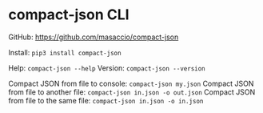 # compact-json CLI

GitHub: https://github.com/masaccio/compact-json

Install: `pip3 install compact-json`

Help: `compact-json --help`
Version: `compact-json --version`

Compact JSON from file to console: `compact-json my.json`
Compact JSON from file to another file: `compact-json in.json -o out.json`
Compact JSON from file to the same file: `compact-json in.json -o in.json`
